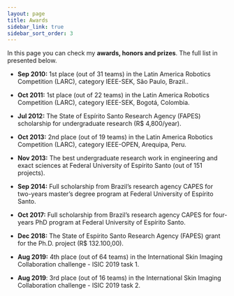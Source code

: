 ```yaml
---
layout: page
title: Awards
sidebar_link: true
sidebar_sort_order: 3
---
```


In this page you can check my **awards, honors and prizes**. The full list in presented below.


+ **Sep 2010:** 1st place (out of 31 teams) in the Latin America Robotics Competition (LARC), category IEEE-SEK, São Paulo, Brazil..

+ **Oct 2011:** 1st place (out of 22 teams) in the Latin America Robotics Competition (LARC), category IEEE-SEK, Bogotá, Colombia.

+ **Jul 2012:** The State of Espírito Santo Research Agency (FAPES) scholarship for undergraduate research (R\$ 4,800/year).

+ **Oct 2013:** 2nd place (out of 19 teams) in the Latin America Robotics Competition (LARC), category IEEE-OPEN, Arequipa, Peru.

+ **Nov 2013:** The best undergraduate research work in engineering and exact sciences at Federal University of Espírito Santo (out of 151 projects).

+ **Sep 2014:** Full scholarship from Brazil’s research agency CAPES for two-years master’s degree program at Federal University of Espírito Santo.

+ **Oct 2017:** Full scholarship from Brazil’s research agency CAPES for four-years PhD program at Federal University of Espírito Santo.

 + **Dec 2018:** The State of Espírito Santo Research Agency (FAPES) grant for the Ph.D. project (R\$ 132.100,00).

 + **Aug 2019:** 4th place (out of 64 teams) in the International Skin Imaging Collaboration challenge - ISIC 2019 task 1.

+ **Aug 2019**: 3rd place (out of 16 teams) in the International Skin Imaging Collaboration challenge - ISIC 2019 task 2.
